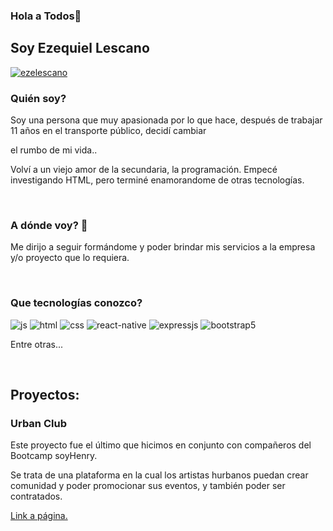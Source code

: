 ### Hola  a Todos👋
<h2>Soy Ezequiel Lescano</h2>
<p align="left">
<a href="https://www.linkedin.com/in/eze-lescano83/" target="blank"><img align="center" src="https://img.shields.io/badge/LinkedIn-0077B5?style=for-the-badge&logo=linkedin&logoColor=white" alt="ezelescano"/></a>
  </p>
<h3> Quién soy?</h3>
<p>Soy una persona que muy apasionada por lo que hace, después de trabajar 11 años en el transporte público, decidí cambiar </p>
<p>el rumbo de mi vida..</p>
<p>Volví a un viejo amor de la secundaria, la programación.
Empecé investigando HTML, pero terminé enamorandome de otras tecnologías.
</p>
<br>
<h3>A dónde voy? 🚀</h3>
<p>Me dirijo a seguir formándome y poder brindar mis servicios a la empresa y/o proyecto que lo requiera.</p>
<br>
<h3>Que tecnologías conozco?</h3>
 <img src = "https://img.shields.io/badge/JavaScript-323330?style=for-the-badge&logo=javascript&logoColor=F7DF1E" alt = "js" />
  <img src = "https://img.shields.io/badge/HTML5-E34F26?style=for-the-badge&logo=html5&logoColor=white" alt = "html" />
  <img src = "https://img.shields.io/badge/CSS3-1572B6?style=for-the-badge&logo=css3&logoColor=white" alt = "css" />
  <img src = "https://img.shields.io/badge/react_native-%2320232a.svg?style=for-the-badge&logo=react&logoColor=%2361DAFB" alt = "react-native" />
  <img src = "https://img.shields.io/badge/express.js-%23404d59.svg?style=for-the-badge&logo=express&logoColor=%2361DAFB" alt = "expressjs" />
  <img src = "https://img.shields.io/badge/bootstrap-%23563D7C.svg?style=for-the-badge&logo=bootstrap&logoColor=white" alt = "bootstrap5" />
  

<p>Entre otras...</p>
<br>
<h2>Proyectos:</h2>
<h3>Urban Club</h3>
<p>Este proyecto fue el último que hicimos en conjunto con compañeros del Bootcamp soyHenry.</p>
<p>Se trata de una plataforma en la cual los artistas hurbanos puedan crear comunidad y poder promocionar sus eventos, y también poder ser contratados.</p>
<a href="https://www.urbanclub.club">Link a página.</a>


<!-- 
**ezelescano/ezelescano** is a ✨ _special_ ✨ repository because its `README.md` (this file) appears on your GitHub profile.

Here are some ideas to get you started:

- 🔭 I’m currently working on ...
- 🌱 I’m currently learning ...
- 👯 I’m looking to collaborate on ...
- 🤔 I’m looking for help with ...
- 💬 Ask me about ...
- 📫 How to reach me: ...
- 😄 Pronouns: ...
- ⚡ Fun fact: ...

 -->
